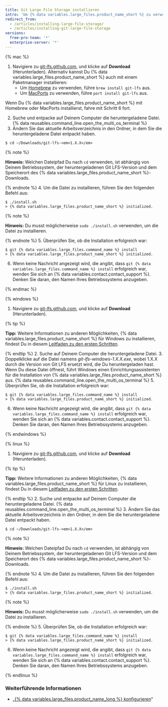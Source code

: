 ```yaml
---
title: Git Large File Storage installieren
intro: 'Um {% data variables.large_files.product_name_short %} zu verwenden, musst Du ein neues Programm separat von Git herunterladen und installieren.'
redirect_from:
  - /articles/installing-large-file-storage/
  - /articles/installing-git-large-file-storage
versions:
  free-pro-team: '*'
  enterprise-server: '*'
---
```


{% mac %}

1. Navigiere zu [git-lfs.github.com](https://git-lfs.github.com), und klicke auf **Download** (Herunterladen). Alternativ kannst Du {% data variables.large_files.product_name_short %} auch mit einem Paketmanager installieren:
    - Um [Homebrew](http://brew.sh/) zu verwenden, führe `brew install git-lfs` aus.
    - Um [MacPorts](https://www.macports.org/) zu verwenden, führe `port install git-lfs` aus.

 Wenn Du {% data variables.large_files.product_name_short %} mit Homebrew oder MacPorts installierst, fahre mit Schritt 6 fort.

2. Suche und entpacke auf Deinem Computer die heruntergeladene Datei.
{% data reusables.command_line.open_the_multi_os_terminal %}
3. Ändern Sie das aktuelle Arbeitsverzeichnis in den Ordner, in dem Sie die heruntergeladene Datei entpackt haben.
  ```shell
  $ cd ~/Downloads/git-lfs-<em>1.X.X</em>
  ```
 {% note %}

 **Hinweis:** Welchen Dateipfad Du nach `cd` verwenden, ist abhängig von Deinem Betriebssystem, der heruntergeladenen Git LFS-Version und dem Speicherort des {% data variables.large_files.product_name_short %}-Downloads.

 {% endnote %}
4. Um die Datei zu installieren, führen Sie den folgenden Befehl aus:
  ```shell
  $ ./install.sh
  > {% data variables.large_files.product_name_short %} initialized.
  ```
 {% note %}

 **Hinweis:** Du musst möglicherweise `sudo ./install.sh` verwenden, um die Datei zu installieren.

 {% endnote %}
5. Überprüfen Sie, ob die Installation erfolgreich war:
  ```shell
  $ git {% data variables.large_files.command_name %} install
  > {% data variables.large_files.product_name_short %} initialized.
  ```
6. Wenn keine Nachricht angezeigt wird, die angibt, dass `git {% data variables.large_files.command_name %} install` erfolgreich war, wenden Sie sich an {% data variables.contact.contact_support %}. Denken Sie daran, den Namen Ihres Betriebssystems anzugeben.

{% endmac %}

{% windows %}

1. Navigiere zu [git-lfs.github.com](https://git-lfs.github.com), und klicke auf **Download** (Herunterladen).

  {% tip %}

  **Tipp:** Weitere Informationen zu anderen Möglichkeiten, {% data variables.large_files.product_name_short %} für Windows zu installieren, findest Du in diesem [Leitfaden zu den ersten Schritten](https://github.com/github/git-lfs#getting-started).

  {% endtip %}
2. Suche auf Deinem Computer die heruntergeladene Datei.
3. Doppelklicke auf die Datei namens *git-lfs-windows-1.X.X.exe*, wobei 1.X.X durch die Version von Git LFS ersetzt wird, die Du heruntergeladen hast. Wenn Du diese Datei öffnest, führt Windows einen Einrichtungsassistenten für die Installation von {% data variables.large_files.product_name_short %} aus.
{% data reusables.command_line.open_the_multi_os_terminal %}
5. Überprüfen Sie, ob die Installation erfolgreich war:
  ```shell
  $ git {% data variables.large_files.command_name %} install
  > {% data variables.large_files.product_name_short %} initialized.
  ```
6. Wenn keine Nachricht angezeigt wird, die angibt, dass `git {% data variables.large_files.command_name %} install` erfolgreich war, wenden Sie sich an {% data variables.contact.contact_support %}. Denken Sie daran, den Namen Ihres Betriebssystems anzugeben.

{% endwindows %}

{% linux %}

1. Navigiere zu [git-lfs.github.com](https://git-lfs.github.com), und klicke auf **Download** (Herunterladen).

  {% tip %}

  **Tipp:** Weitere Informationen zu anderen Möglichkeiten, {% data variables.large_files.product_name_short %} für Linux zu installieren, findest Du in diesem [Leitfaden zu den ersten Schritten](https://github.com/github/git-lfs#getting-started).

  {% endtip %}
2. Suche und entpacke auf Deinem Computer die heruntergeladene Datei.
{% data reusables.command_line.open_the_multi_os_terminal %}
3. Ändern Sie das aktuelle Arbeitsverzeichnis in den Ordner, in dem Sie die heruntergeladene Datei entpackt haben.
  ```shell
  $ cd ~/Downloads/git-lfs-<em>1.X.X</em>
  ```
 {% note %}

 **Hinweis:** Welchen Dateipfad Du nach `cd` verwenden, ist abhängig von Deinem Betriebssystem, der heruntergeladenen Git LFS-Version und dem Speicherort des {% data variables.large_files.product_name_short %}-Downloads.

 {% endnote %}
4. Um die Datei zu installieren, führen Sie den folgenden Befehl aus:
  ```shell
  $ ./install.sh
  > {% data variables.large_files.product_name_short %} initialized.
  ```
 {% note %}

 **Hinweis:** Du musst möglicherweise `sudo ./install.sh` verwenden, um die Datei zu installieren.

 {% endnote %}
5. Überprüfen Sie, ob die Installation erfolgreich war:
  ```shell
  $ git {% data variables.large_files.command_name %} install
  > {% data variables.large_files.product_name_short %} initialized.
  ```
6. Wenn keine Nachricht angezeigt wird, die angibt, dass `git {% data variables.large_files.command_name %} install` erfolgreich war, wenden Sie sich an {% data variables.contact.contact_support %}. Denken Sie daran, den Namen Ihres Betriebssystems anzugeben.

{% endlinux %}

### Weiterführende Informationen

- „[{% data variables.large_files.product_name_long %} konfigurieren](/articles/configuring-git-large-file-storage)“
